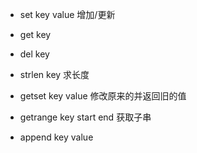 * set key value 增加/更新
* get key  
* del key

* strlen key 求长度
* getset key value 修改原来的并返回旧的值

* getrange key start end 获取子串

* append key value 

